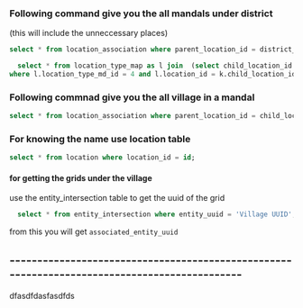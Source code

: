 ### Following command give you the all mandals under district
(this will include the unneccessary places)
	
  ```sql
  select * from location_association where parent_location_id = district_id; 
  ```
  
  ```sql
	select * from location_type_map as l join  (select child_location_id  from location_association where parent_location_id = district_id) as k
 where l.location_type_md_id = 4 and l.location_id = k.child_location_id ;
```
 ### Following commnad give you the all village in a mandal
```sql
select * from location_association where parent_location_id = child_location_id;
```    
	
###  For knowing the name use location table 
```sql
select * from location where location_id = id;
```
#### for getting the grids under the village 
  use the entity_intersection table to get the uuid of the grid
```sql  
  select * from entity_intersection where entity_uuid = 'Village UUID';
```  
  from this you will get `associated_entity_uuid` 
## ---------------------------------------------------------------------------------------------

dfasdfdasfasdfds
